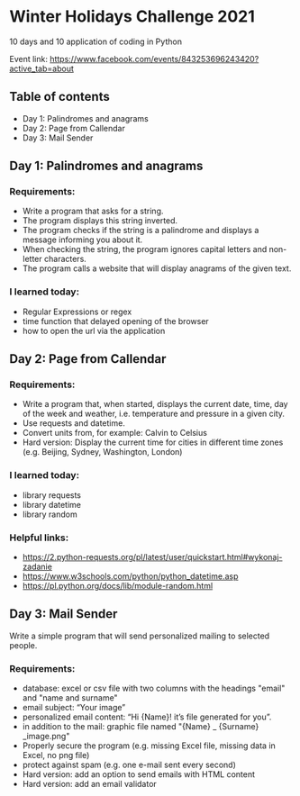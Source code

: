 # Winter Holidays Challenge 2021
10 days and 10 application of coding in Python

Event link: https://www.facebook.com/events/843253696243420?active_tab=about

## Table of contents

* Day 1: Palindromes and anagrams
* Day 2: Page from Callendar
* Day 3: Mail Sender

## Day 1: Palindromes and anagrams

### Requirements:

* Write a program that asks for a string.
* The program displays this string inverted.
* The program checks if the string is a palindrome and displays a message informing you about it.
* When checking the string, the program ignores capital letters and non-letter characters.
* The program calls a website that will display anagrams of the given text.

### I learned today:

* Regular Expressions or regex
* time function that delayed opening of the browser
* how to open the url via the application

## Day 2: Page from Callendar

### Requirements:

* Write a program that, when started, displays the current date, time, day of the week and weather, i.e. temperature and pressure in a given city.
* Use requests and datetime.
* Convert units from, for example: Calvin to Celsius
* Hard version: Display the current time for cities in different time zones (e.g. Beijing, Sydney, Washington, London)

### I learned today:

* library requests
* library datetime
* library random

### Helpful links:

* https://2.python-requests.org/pl/latest/user/quickstart.html#wykonaj-zadanie
* https://www.w3schools.com/python/python_datetime.asp
* https://pl.python.org/docs/lib/module-random.html

## Day 3: Mail Sender

Write a simple program that will send personalized mailing to selected people.

### Requirements:

* database: excel or csv file with two columns with the headings "email" and "name and surname"
* email subject: “Your image”
* personalized email content: “Hi {Name}! it’s file generated for you”.
* in addition to the mail: graphic file named "{Name} _ {Surname} _image.png"
* Properly secure the program (e.g. missing Excel file, missing data in Excel, no png file)
* protect against spam (e.g. one e-mail sent every second)
* Hard version: add an option to send emails with HTML content
* Hard version: add an email validator
